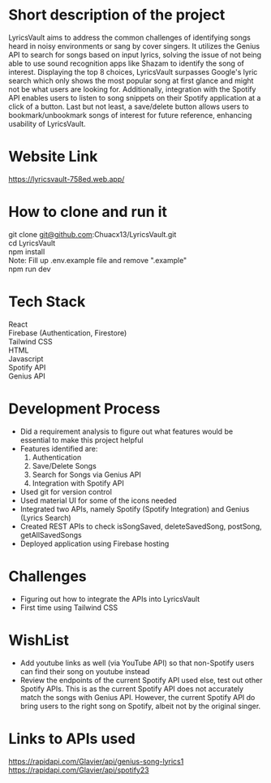 # Short description of the project

LyricsVault aims to address the common challenges of identifying songs heard in noisy environments or sang by cover singers. It utilizes the Genius API to search for songs based on input lyrics, solving the issue of not being able to use sound recognition apps like Shazam to identify the song of interest. Displaying the top 8 choices, LyricsVault surpasses Google's lyric search which only shows the most popular song at first glance and might not be what users are looking for. Additionally, integration with the Spotify API enables users to listen to song snippets on their Spotify application at a click of a button. Last but not least, a save/delete button allows users to bookmark/unbookmark songs of interest for future reference, enhancing usability of LyricsVault.

# Website Link

https://lyricsvault-758ed.web.app/

# How to clone and run it

git clone git@github.com:Chuacx13/LyricsVault.git  
cd LyricsVault  
npm install  
Note: Fill up .env.example file and remove ".example"  
npm run dev

# Tech Stack

React  
Firebase (Authentication, Firestore)  
Tailwind CSS  
HTML  
Javascript  
Spotify API  
Genius API

# Development Process

- Did a requirement analysis to figure out what features would be essential to make this project helpful
- Features identified are:
  1. Authentication
  2. Save/Delete Songs
  3. Search for Songs via Genius API
  4. Integration with Spotify API
- Used git for version control
- Used material UI for some of the icons needed
- Integrated two APIs, namely Spotify (Spotify Integration) and Genius (Lyrics Search)
- Created REST APIs to check isSongSaved, deleteSavedSong, postSong, getAllSavedSongs
- Deployed application using Firebase hosting

# Challenges

- Figuring out how to integrate the APIs into LyricsVault
- First time using Tailwind CSS

# WishList

- Add youtube links as well (via YouTube API) so that non-Spotify users can find their song on youtube instead
- Review the endpoints of the current Spotify API used else, test out other Spotify APIs. This is as the current Spotify API does not accurately match the songs with Genius API. However, the current Spotify API do bring users to the right song on Spotify, albeit not by the original singer.

# Links to APIs used

https://rapidapi.com/Glavier/api/genius-song-lyrics1  
https://rapidapi.com/Glavier/api/spotify23
